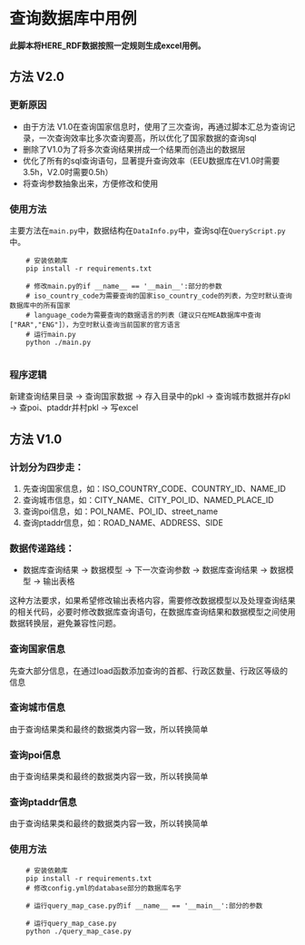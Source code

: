 # 查询数据库中用例
**此脚本将HERE_RDF数据按照一定规则生成excel用例。**
## 方法 V2.0
### 更新原因
- 由于方法 V1.0在查询国家信息时，使用了三次查询，再通过脚本汇总为查询记录，一次查询效率比多次查询要高，所以优化了国家数据的查询sql
- 删除了V1.0为了将多次查询结果拼成一个结果而创造出的数据层
- 优化了所有的sql查询语句，显著提升查询效率（EEU数据库在V1.0时需要3.5h，V2.0时需要0.5h）
- 将查询参数抽象出来，方便修改和使用

### 使用方法
主要方法在`main.py`中，数据结构在`DataInfo.py`中，查询sql在`QueryScript.py`中。
```shell
    # 安装依赖库
    pip install -r requirements.txt
    
    # 修改main.py的if __name__ == '__main__':部分的参数
    # iso_country_code为需要查询的国家iso_country_code的列表，为空时默认查询数据库中的所有国家
    # language_code为需要查询的数据语言的列表（建议只在MEA数据库中查询["RAR","ENG"]），为空时默认查询当前国家的官方语言
    # 运行main.py
    python ./main.py
    
```
### 程序逻辑
新建查询结果目录 -> 查询国家数据 -> 存入目录中的pkl -> 查询城市数据并存pkl -> 查poi、ptaddr并村pkl -> 写excel
## 方法 V1.0

### 计划分为四步走：
1. 先查询国家信息，如：ISO_COUNTRY_CODE、COUNTRY_ID、NAME_ID
2. 查询城市信息，如：CITY_NAME、CITY_POI_ID、NAMED_PLACE_ID
3. 查询poi信息，如：POI_NAME、POI_ID、street_name
4. 查询ptaddr信息，如：ROAD_NAME、ADDRESS、SIDE

### 数据传递路线：

- 数据库查询结果 -> 数据模型 -> 下一次查询参数 -> 数据库查询结果 -> 数据模型 -> 输出表格

这种方法要求，如果希望修改输出表格内容，需要修改数据模型以及处理查询结果的相关代码，必要时修改数据库查询语句，在数据库查询结果和数据模型之间使用数据转换层，避免兼容性问题。

### 查询国家信息
先查大部分信息，在通过load函数添加查询的首都、行政区数量、行政区等级的信息
### 查询城市信息
由于查询结果类和最终的数据类内容一致，所以转换简单
### 查询poi信息
由于查询结果类和最终的数据类内容一致，所以转换简单
### 查询ptaddr信息
由于查询结果类和最终的数据类内容一致，所以转换简单

### 使用方法
```shell
    # 安装依赖库
    pip install -r requirements.txt
    # 修改config.yml的database部分的数据库名字
    
    # 运行query_map_case.py的if __name__ == '__main__':部分的参数
    
    # 运行query_map_case.py
    python ./query_map_case.py
    
```

